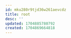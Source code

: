 ```yaml
---
id: mku280r9tjd36w261aevcdz
title: root
desc: ''
updated: 1704885780792
created: 1704869664818
---
```


